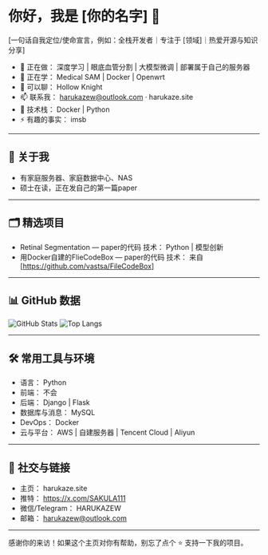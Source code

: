 # 你好，我是 [你的名字] 👋

[一句话自我定位/使命宣言，例如：全栈开发者｜专注于 [领域]｜热爱开源与知识分享]

- 🔭 正在做： 深度学习 | 眼底血管分割 | 大模型微调 | 部署属于自己的服务器
- 🌱 正在学： Medical SAM | Docker | Openwrt
- 💬 可以聊： Hollow Knight
- 📫 联系我： harukazew@outlook.com · harukaze.site
- 🧰 技术栈： Docker | Python
- ⚡ 有趣的事实： imsb

---

## 🧩 关于我
- 有家庭服务器、家庭数据中心、NAS
- 硕士在读，正在发自己的第一篇paper

---

## 🗂️ 精选项目
- Retinal Segmentation — paper的代码
  技术： Python | 模型创新
- 用Docker自建的FlieCodeBox — paper的代码
  技术： 来自[https://github.com/vastsa/FileCodeBox]

---

## 📊 GitHub 数据
![GitHub Stats](https://github-readme-stats.vercel.app/api?username=SoulNail&show_icons=true&theme=transparent)
![Top Langs](https://github-readme-stats.vercel.app/api/top-langs/?username=SoulNail&layout=compact&theme=transparent)

---

## 🛠 常用工具与环境
- 语言： Python
- 前端： 不会
- 后端： Django | Flask
- 数据库与消息： MySQL
- DevOps： Docker
- 云与平台： AWS | 自建服务器 | Tencent Cloud | Aliyun


---


## 🧍 社交与链接
- 主页： harukaze.site
- 推特： https://x.com/SAKULA111
- 微信/Telegram： HARUKAZEW
- 邮箱： harukazew@outlook.com

---

感谢你的来访！如果这个主页对你有帮助，别忘了点个 ⭐ 支持一下我的项目。